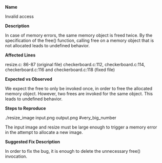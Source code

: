 **Name**

Invalid access

**Description**

In case of memory errors, the same memory object is freed twice. By the specification of the free() function, calling free on a memory object that is not allocated leads to undefined behavior.

**Affected Lines**

resize.c: 86-87 (original file)
checkerboard.c:112, checkerboard.c:114, checkerboard.c:116 and checkerboard.c:118 (fixed file)

**Expected vs Observed**

We expect the free to only be invoked once, in order to free the allocated memory object.
However, two frees are invoked for the same object. This leads to undefined behavior.

**Steps to Reproduce**

./resize_image input.png output.png #very_big_number

The input image and resize must be large enough to trigger a memory error in the attempt to allocate a new image.

**Suggested Fix Description**

In order to fix the bug, it is enough to delete the unnecessary free() invocation.
